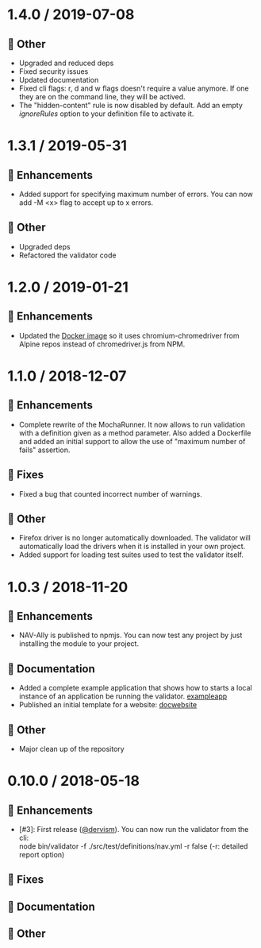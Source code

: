 # 1.4.0 / 2019-07-08

## :nut_and_bolt: Other

- Upgraded and reduced deps
- Fixed security issues
- Updated documentation
- Fixed cli flags: r, d and w flags doesn't require a value anymore. If one they are on the command line, they will be actived.
- The "hidden-content" rule is now disabled by default. Add an empty _ignoreRules_ option to your definition file to activate it.

# 1.3.1 / 2019-05-31

## :tada: Enhancements

- Added support for specifying maximum number of errors. You can now add -M \<x\> flag to accept up to x errors.

## :nut_and_bolt: Other

- Upgraded deps
- Refactored the validator code

# 1.2.0 / 2019-01-21

## :tada: Enhancements

- Updated the [Docker image](docker/Dockerfile) so it uses chromium-chromedriver from Alpine repos instead of chromedriver.js from NPM.


# 1.1.0 / 2018-12-07

## :tada: Enhancements

- Complete rewrite of the MochaRunner. It now allows to run validation with a definition given as a method parameter. 
Also added a Dockerfile and added an initial support to allow the use of "maximum number of fails" assertion.

## :bug: Fixes

- Fixed a bug that counted incorrect number of warnings.

## :nut_and_bolt: Other

- Firefox driver is no longer automatically downloaded. The validator will automatically load the drivers 
when it is installed in your own project.
- Added support for loading test suites used to test the validator itself.

# 1.0.3 / 2018-11-20

## :tada: Enhancements

- NAV-Ally is published to npmjs. You can now test any project by just installing the module to your project.

## :book: Documentation

- Added a complete example application that shows how to starts a local instance of an application be running the validator. [exampleapp]
- Published an initial template for a website: [docwebsite]

## :nut_and_bolt: Other

- Major clean up of the repository

[exampleapp]: https://github.com/dervism/carparkjs
[docwebsite]: https://navikt.github.io/nav-ally/

# 0.10.0 / 2018-05-18

## :tada: Enhancements

- [#3]: First release ([@dervism]). You can now run the validator from the cli:  
node bin/validator -f ./src/test/definitions/nav.yml -r false (-r: detailed report option)

## :bug: Fixes

## :book: Documentation

## :nut_and_bolt: Other


[@dervism]: https://github.com/dervism